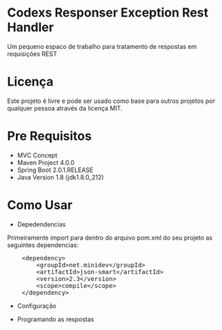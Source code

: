 # Codexs Responser Exception Rest Handler
Um pequeno espaco de trabalho para tratamento de respostas em requisições REST

# Licença

Este projeto é livre e pode ser usado como base para outros projetos por qualquer pessoa através da licença MIT.

# Pre Requisitos

- MVC Concept 
- Maven Project 4.0.0 
- Spring Boot 2.0.1.RELEASE 
- Java Version 1.8 (jdk1.8.0_212)

# Como Usar

- Depedendencias

Primeiramente import para dentro do arquivo pom.xml do seu projeto as seguintes dependencias:

<pre>
    &lt;dependency&gt;
        &lt;groupId>net.minidev&lt;/groupId&gt;
        &lt;artifactId>json-smart&lt;/artifactId&gt;
        &lt;version>2.3&lt;/version&gt;
        &lt;scope>compile&lt;/scope&gt;
    &lt;/dependency&gt;
</pre>

- Configuração



- Programando as respostas



